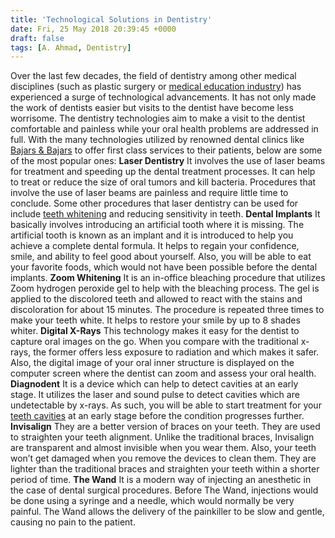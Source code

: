 ```yaml
---
title: 'Technological Solutions in Dentistry'
date: Fri, 25 May 2018 20:39:45 +0000
draft: false
tags: [A. Ahmad, Dentistry]
---
```


Over the last few decades, the field of dentistry among other medical disciplines (such as plastic surgery or [medical education industry](https://technoaisle.com/new-technologies-in-the-medical-education-industry/)) has experienced a surge of technological advancements. It has not only made the work of dentists easier but visits to the dentist have become less worrisome. The dentistry technologies aim to make a visit to the dentist comfortable and painless while your oral health problems are addressed in full. With the many technologies utilized by renowned dental clinics like [Bajars & Bajars](https://bajarsdental.com/) to offer first class services to their patients, below are some of the most popular ones: **Laser Dentistry** It involves the use of laser beams for treatment and speeding up the dental treatment processes. It can help to treat or reduce the size of oral tumors and kill bacteria. Procedures that involve the use of laser beams are painless and require little time to conclude. Some other procedures that laser dentistry can be used for include [teeth whitening](https://www.healthline.com/nutrition/whiten-teeth-naturally#section4) and reducing sensitivity in teeth. **Dental Implants** It basically involves introducing an artificial tooth where it is missing. The artificial tooth is known as an implant and it is introduced to help you achieve a complete dental formula. It helps to regain your confidence, smile, and ability to feel good about yourself. Also, you will be able to eat your favorite foods, which would not have been possible before the dental implants. **Zoom Whitening** It is an in-office bleaching procedure that utilizes Zoom hydrogen peroxide gel to help with the bleaching process. The gel is applied to the discolored teeth and allowed to react with the stains and discoloration for about 15 minutes. The procedure is repeated three times to make your teeth white. It helps to restore your smile by up to 8 shades whiter. **Digital X-Rays** This technology makes it easy for the dentist to capture oral images on the go. When you compare with the traditional x-rays, the former offers less exposure to radiation and which makes it safer. Also, the digital image of your oral inner structure is displayed on the computer screen where the dentist can zoom and assess your oral health. **Diagnodent** It is a device which can help to detect cavities at an early stage. It utilizes the laser and sound pulse to detect cavities which are undetectable by x-rays. As such, you will be able to start treatment for your [teeth cavities](https://www.healthline.com/health/dental-oral-health-cavities) at an early stage before the condition progresses further. **Invisalign** They are a better version of braces on your teeth. They are used to straighten your teeth alignment. Unlike the traditional braces, Invisalign are transparent and almost invisible when you wear them. Also, your teeth won’t get damaged when you remove the devices to clean them. They are lighter than the traditional braces and straighten your teeth within a shorter period of time. **The Wand** It is a modern way of injecting an anesthetic in the case of dental surgical procedures. Before The Wand, injections would be done using a syringe and a needle, which would normally be very painful. The Wand allows the delivery of the painkiller to be slow and gentle, causing no pain to the patient.